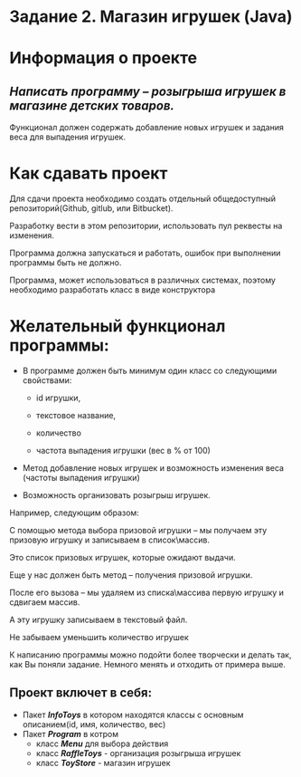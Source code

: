 # **Задание 2. Магазин игрушек (Java)**
 
# Информация о проекте 
## *Написать программу – розыгрыша игрушек в магазине детских товаров.*
 
Функционал
должен содержать добавление новых игрушек и задания веса для выпадения
игрушек.

# Как сдавать проект

Для сдачи проекта необходимо создать отдельный общедоступный
репозиторий(Github, gitlub, или Bitbucket). 

Разработку вести в этом
репозитории, использовать пул реквесты на изменения. 

Программа должна
запускаться и работать, ошибок при выполнении программы быть не должно.

Программа, может использоваться в различных системах, поэтому необходимо
разработать класс в виде конструктора

# Желательный функционал программы:
* В программе должен быть минимум один класс со следующими свойствами:
    * id игрушки,

    * текстовое название,
    * количество
    * частота выпадения игрушки (вес в % от 100)
 
* Метод добавление новых игрушек и возможность изменения веса (частоты выпадения игрушки)
* Возможность организовать розыгрыш игрушек.

Например, следующим образом:

С помощью метода выбора призовой игрушки – мы получаем эту призовую игрушку и записываем в список\массив.

Это список призовых игрушек, которые ожидают выдачи.

Еще у нас должен быть метод – получения призовой игрушки.

После его вызова – мы удаляем из списка\массива первую игрушку и сдвигаем массив. 

А эту игрушку записываем в текстовый файл.

Не забываем уменьшить количество игрушек

К написанию программы можно подойти более творчески и делать так, как Вы поняли задание. Немного менять и отходить от примера выше.

## Проект включет в себя:
*  Пакет __*InfoToys*__ в котором находятся классы с основным описанием(id, имя, количество, вес)
* Пакет __*Program*__ в котром 
    * класс __*Menu*__ для выбора действия
    * класс __*RaffleToys*__ - организация розыгрыша игрушек
    * класс __*ToyStore*__ - магазин игрушек

    
